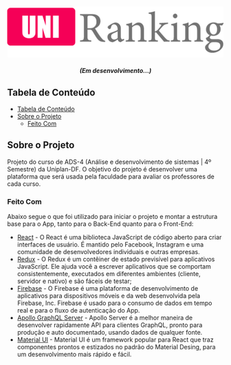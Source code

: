 <!-- PROJECT LOGO -->
<br />
<p align="center">
  <div align="center">
    <img src="./src/assets/img/uniranking.png" />
  </div>
  <h5 align="center">(Em desenvolvimento...)</h5>
</p>

<!-- TABLE OF CONTENTS -->

## Tabela de Conteúdo

- [Tabela de Conteúdo](#tabela-de-conte%C3%BAdo)
- [Sobre o Projeto](#sobre-o-projeto)
  - [Feito Com](#feito-com)

<!-- ABOUT THE PROJECT -->

## Sobre o Projeto

Projeto do curso de ADS-4 (Análise e desenvolvimento de sistemas | 4º Semestre) da Uniplan-DF. O objetivo do projeto é desenvolver uma plataforma que será usada pela faculdade para avaliar os professores de cada curso.

### Feito Com

Abaixo segue o que foi utilizado para iniciar o projeto e montar a estrutura base para o App, tanto para o Back-End quanto para o Front-End:

- [React](https://reactjs.org/) - O React é uma biblioteca JavaScript de código aberto para criar interfaces de usuário. É mantido pelo Facebook, Instagram e uma comunidade de desenvolvedores individuais e outras empresas.
- [Redux](https://redux.js.org/) - O Redux é um contêiner de estado previsível para aplicativos JavaScript. Ele ajuda você a escrever aplicativos que se comportam consistentemente, executados em diferentes ambientes (cliente, servidor e nativo) e são fáceis de testar;
- [Firebase](https://redux.js.org/) - O Firebase é uma plataforma de desenvolvimento de aplicativos para dispositivos móveis e da web desenvolvida pela Firebase, Inc. Firebase é usado para o consumo de dados em tempo real e para o fluxo de autenticação do App.
- [Apollo GraphQL Server](https://redux.js.org/) - Apollo Server é a melhor maneira de desenvolver rapidamente API para clientes GraphQL, pronto para produção e auto documentado, usando dados de qualquer fonte.
- [Material UI](https://material-ui.com/) - Material UI é um framework popular para React que traz componentes prontos e estizados no padrão do Material Desing, para um desenvolvimento mais rápido e fácil.